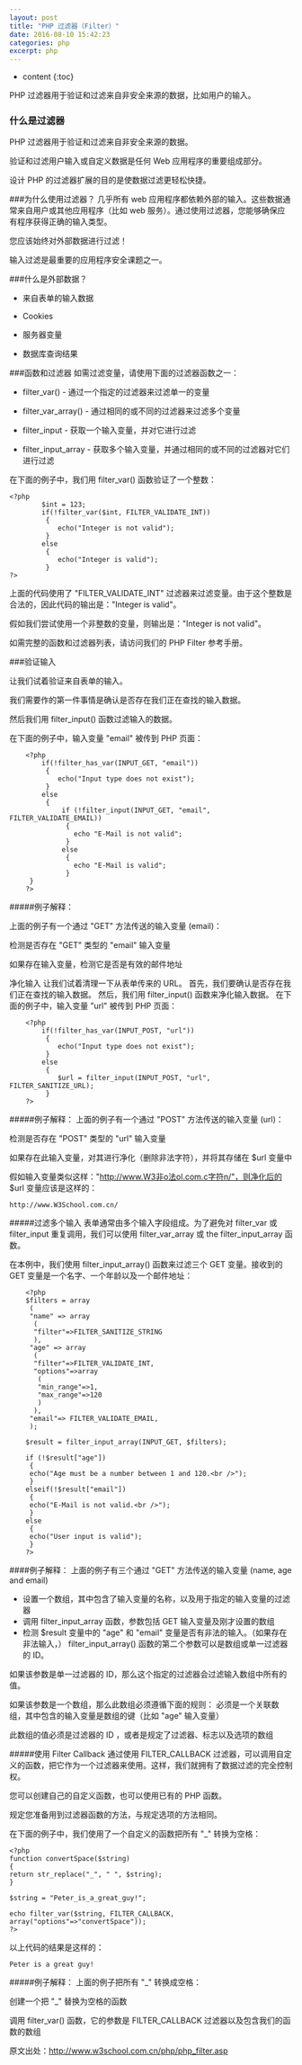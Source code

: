 ```yaml
---
layout: post
title: "PHP 过滤器（Filter）"
date: 2016-08-10 15:42:23
categories: php
excerpt: php
---
```


* content
{:toc}

PHP 过滤器用于验证和过滤来自非安全来源的数据，比如用户的输入。

### 什么是过滤器
PHP 过滤器用于验证和过滤来自非安全来源的数据。

验证和过滤用户输入或自定义数据是任何 Web 应用程序的重要组成部分。

设计 PHP 的过滤器扩展的目的是使数据过滤更轻松快捷。


###为什么使用过滤器？
几乎所有 web 应用程序都依赖外部的输入。这些数据通常来自用户或其他应用程序（比如 web 服务）。通过使用过滤器，您能够确保应有程序获得正确的输入类型。

您应该始终对外部数据进行过滤！

输入过滤是最重要的应用程序安全课题之一。

###什么是外部数据？
* 来自表单的输入数据

* Cookies

* 服务器变量

* 数据库查询结果

###函数和过滤器
如需过滤变量，请使用下面的过滤器函数之一：

* filter_var() - 通过一个指定的过滤器来过滤单一的变量

* filter_var_array() - 通过相同的或不同的过滤器来过滤多个变量

* filter_input - 获取一个输入变量，并对它进行过滤

* filter_input_array - 获取多个输入变量，并通过相同的或不同的过滤器对它们进行过滤

在下面的例子中，我们用 filter_var() 函数验证了一个整数：

	<?php
			$int = 123;	
			if(!filter_var($int, FILTER_VALIDATE_INT))
			 {
			 	echo("Integer is not valid");
			 }
			else
			 {
			 	echo("Integer is valid");
			 }
	?>
上面的代码使用了 "FILTER_VALIDATE_INT" 过滤器来过滤变量。由于这个整数是合法的，因此代码的输出是："Integer is valid"。

假如我们尝试使用一个非整数的变量，则输出是："Integer is not valid"。

如需完整的函数和过滤器列表，请访问我们的 PHP Filter 参考手册。

###验证输入

让我们试着验证来自表单的输入。

我们需要作的第一件事情是确认是否存在我们正在查找的输入数据。

然后我们用 filter_input() 函数过滤输入的数据。

在下面的例子中，输入变量 "email" 被传到 PHP 页面：

		<?php
			if(!filter_has_var(INPUT_GET, "email"))
			 {
			 	echo("Input type does not exist");
			 }
			else
			 {
				 if (!filter_input(INPUT_GET, "email", FILTER_VALIDATE_EMAIL))
				  {
				  	echo "E-Mail is not valid";
				  }
				 else
				  {
				  	echo "E-Mail is valid";
				  }
		 }
		?>

#####例子解释：

上面的例子有一个通过 "GET" 方法传送的输入变量 (email)：

检测是否存在 "GET" 类型的 "email" 输入变量

如果存在输入变量，检测它是否是有效的邮件地址

净化输入
让我们试着清理一下从表单传来的 URL。
首先，我们要确认是否存在我们正在查找的输入数据。
然后，我们用 filter_input() 函数来净化输入数据。
在下面的例子中，输入变量 "url" 被传到 PHP 页面：

		<?php
			if(!filter_has_var(INPUT_POST, "url"))
			 {
			 	echo("Input type does not exist");
			 }
			else
			 {
			 	$url = filter_input(INPUT_POST, "url", FILTER_SANITIZE_URL);
			 }
		?>

#####例子解释：
上面的例子有一个通过 "POST" 方法传送的输入变量 (url)：

检测是否存在 "POST" 类型的 "url" 输入变量

如果存在此输入变量，对其进行净化（删除非法字符），并将其存储在 $url 变量中

假如输入变量类似这样："http://www.W3非o法ol.com.c字符n/"，则净化后的 $url 变量应该是这样的：

	http://www.W3School.com.cn/

#####过滤多个输入
表单通常由多个输入字段组成。为了避免对 filter_var 或 filter_input 重复调用，我们可以使用 filter_var_array 或 the filter_input_array 函数。

在本例中，我们使用 filter_input_array() 函数来过滤三个 GET 变量。接收到的 GET 变量是一个名字、一个年龄以及一个邮件地址：

		<?php
		$filters = array
		 (
		 "name" => array
		  (
		  "filter"=>FILTER_SANITIZE_STRING
		  ),
		 "age" => array
		  (
		  "filter"=>FILTER_VALIDATE_INT,
		  "options"=>array
		   (
		   "min_range"=>1,
		   "max_range"=>120
		   )
		  ),
		 "email"=> FILTER_VALIDATE_EMAIL,
		 );
		
		$result = filter_input_array(INPUT_GET, $filters);
		
		if (!$result["age"])
		 {
		 echo("Age must be a number between 1 and 120.<br />");
		 }
		elseif(!$result["email"])
		 {
		 echo("E-Mail is not valid.<br />");
		 }
		else
		 {
		 echo("User input is valid");
		 }
		?>


####例子解释：
上面的例子有三个通过 "GET" 方法传送的输入变量 (name, age and email)

* 设置一个数组，其中包含了输入变量的名称，以及用于指定的输入变量的过滤器
* 调用 filter_input_array 函数，参数包括 GET 输入变量及刚才设置的数组
* 检测 $result 变量中的 "age" 和 "email" 变量是否有非法的输入。（如果存在非法输入，）
filter_input_array() 函数的第二个参数可以是数组或单一过滤器的 ID。

如果该参数是单一过滤器的 ID，那么这个指定的过滤器会过滤输入数组中所有的值。

如果该参数是一个数组，那么此数组必须遵循下面的规则：
必须是一个关联数组，其中包含的输入变量是数组的键（比如 "age" 输入变量）

此数组的值必须是过滤器的 ID ，或者是规定了过滤器、标志以及选项的数组

#####使用 Filter Callback
通过使用 FILTER_CALLBACK 过滤器，可以调用自定义的函数，把它作为一个过滤器来使用。这样，我们就拥有了数据过滤的完全控制权。

您可以创建自己的自定义函数，也可以使用已有的 PHP 函数。

规定您准备用到过滤器函数的方法，与规定选项的方法相同。

在下面的例子中，我们使用了一个自定义的函数把所有 "_" 转换为空格：

	<?php
	function convertSpace($string)
	{
	return str_replace("_", " ", $string);
	}
	
	$string = "Peter_is_a_great_guy!";
	
	echo filter_var($string, FILTER_CALLBACK, array("options"=>"convertSpace"));
	?>
以上代码的结果是这样的：

	Peter is a great guy!

#####例子解释：
上面的例子把所有 "_" 转换成空格：

创建一个把 "_" 替换为空格的函数

调用 filter_var() 函数，它的参数是 FILTER_CALLBACK 过滤器以及包含我们的函数的数组

原文出处：http://www.w3school.com.cn/php/php_filter.asp
